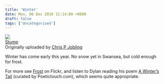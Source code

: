 ```yaml
---
title: 'Winter'
date: Mon, 06 Dec 2010 11:14:00 +0000
draft: false
tags: ['Uncategorised']
---
```


[![](http://farm6.static.flickr.com/5289/5237803540_32fe4eff5d_m.jpg)](http://www.flickr.com/photos/cpjobling/5237803540/ "photo sharing")  
[Stump](http://www.flickr.com/photos/cpjobling/5237803540/)  
Originally uploaded by [Chris P Jobling](http://www.flickr.com/people/cpjobling/)

Winter has come early this year. No snow yet in Swansea, but cold enough for frost.

For more see [Frost](http://www.flickr.com/photos/cpjobling/sets/72157625415102573/) on Flickr, and listen to Dylan reading his poem [A Winter’s Tail](http://www.dailymotion.com/video/xfwm7z_dylan-thomas-a-winter-s-tale_creation) (curated by Poetictouch.com), which seems quite appropriate.